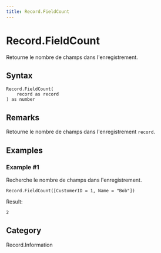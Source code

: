```yaml
---
title: Record.FieldCount
---
```


# Record.FieldCount


Retourne le nombre de champs dans l&#39;enregistrement.


## Syntax

```powerquery
Record.FieldCount(
    record as record
) as number
```


## Remarks

Retourne le nombre de champs dans l'enregistrement <code>record</code>.


## Examples

### Example #1 
Recherche le nombre de champs dans l&#39;enregistrement.
```powerquery
Record.FieldCount([CustomerID = 1, Name = "Bob"])
```

Result: 
```powerquery
2
```




## Category
Record.Information
